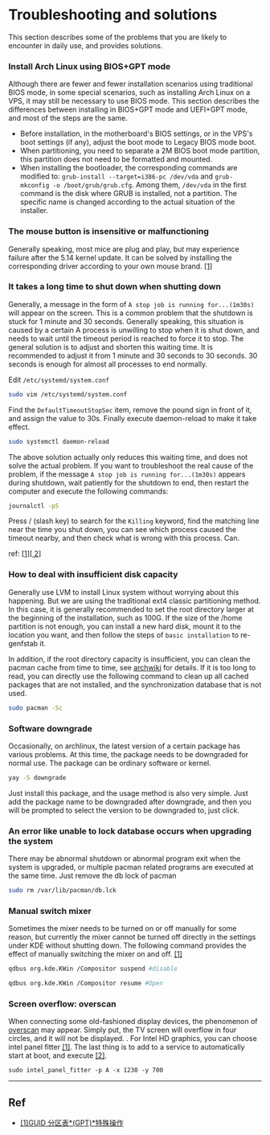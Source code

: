 # Troubleshooting and solutions

This section describes some of the problems that you are likely to encounter in daily use, and provides solutions.

### Install Arch Linux using BIOS+GPT mode

Although there are fewer and fewer installation scenarios using traditional BIOS mode, in some special scenarios, such as installing Arch Linux on a VPS, it may still be necessary to use BIOS mode. This section describes the differences between installing in BIOS+GPT mode and UEFI+GPT mode, and most of the steps are the same.

- Before installation, in the motherboard's BIOS settings, or in the VPS's boot settings (if any), adjust the boot mode to Legacy BIOS mode boot.
- When partitioning, you need to separate a 2M BIOS boot mode partition, this partition does not need to be formatted and mounted.
- When installing the bootloader, the corresponding commands are modified to: `grub-install --target=i386-pc /dev/vda` and `grub-mkconfig -o /boot/grub/grub.cfg`. Among them, `/dev/vda` in the first command is the disk where GRUB is installed, not a partition. The specific name is changed according to the actual situation of the installer.

### The mouse button is insensitive or malfunctioning

Generally speaking, most mice are plug and play, but may experience failure after the 5.14 kernel update. It can be solved by installing the corresponding driver according to your own mouse brand. [[1]](https://openrazer.github.io/#arch)

### It takes a long time to shut down when shutting down

Generally, a message in the form of `A stop job is running for...(1m30s)` will appear on the screen. This is a common problem that the shutdown is stuck for 1 minute and 30 seconds. Generally speaking, this situation is caused by a certain A process is unwilling to stop when it is shut down, and needs to wait until the timeout period is reached to force it to stop. The general solution is to adjust and shorten this waiting time. It is recommended to adjust it from 1 minute and 30 seconds to 30 seconds. 30 seconds is enough for almost all processes to end normally.

Edit `/etc/systemd/system.conf`

```bash
sudo vim /etc/systemd/system.conf
```

Find the `DefaultTimeoutStopSec` item, remove the pound sign in front of it, and assign the value to 30s. Finally execute daemon-reload to make it take effect.

```bash
sudo systemctl daemon-reload
```

The above solution actually only reduces this waiting time, and does not solve the actual problem. If you want to troubleshoot the real cause of the problem, if the message `A stop job is running for...(1m30s)` appears during shutdown, wait patiently for the shutdown to end, then restart the computer and execute the following commands:

```bash
journalctl -p5
```

Press / (slash key) to search for the `Killing` keyword, find the matching line near the time you shut down, you can see which process caused the timeout nearby, and then check what is wrong with this process. Can.

ref: [[1](https://forum.manjaro.org/t/a-stop-job-is-running-for-user-manager-for-uid-1000-during-shutdown/37799)][[ 2](https://unix.stackexchange.com/questions/273876/a-stop-job-is-running-for-session-c2-of-user)]

### How to deal with insufficient disk capacity

Generally use LVM to install Linux system without worrying about this happening. But we are using the traditional ext4 classic partitioning method. In this case, it is generally recommended to set the root directory larger at the beginning of the installation, such as 100G. If the size of the /home partition is not enough, you can install a new hard disk, mount it to the location you want, and then follow the steps of `basic installation` to re-genfstab it.

In addition, if the root directory capacity is insufficient, you can clean the pacman cache from time to time, see [archwiki](https://wiki.archlinux.org/title/Pacman#Cleaning_the_package_cache) for details. If it is too long to read, you can directly use the following command to clean up all cached packages that are not installed, and the synchronization database that is not used.

```bash
sudo pacman -Sc
```

### Software downgrade

Occasionally, on archlinux, the latest version of a certain package has various problems. At this time, the package needs to be downgraded for normal use. The package can be ordinary software or kernel.

```bash
yay -S downgrade
```

Just install this package, and the usage method is also very simple. Just add the package name to be downgraded after downgrade, and then you will be prompted to select the version to be downgraded to, just click.

### An error like unable to lock database occurs when upgrading the system

There may be abnormal shutdown or abnormal program exit when the system is upgraded, or multiple pacman related programs are executed at the same time. Just remove the db lock of pacman

```bash
sudo rm /var/lib/pacman/db.lck
```

### Manual switch mixer

Sometimes the mixer needs to be turned on or off manually for some reason, but currently the mixer cannot be turned off directly in the settings under KDE without shutting down. The following command provides the effect of manually switching the mixer on and off. [[1]](https://unix.stackexchange.com/questions/597736/disabling-kwin-compositor-from-command-line)

```bash
qdbus org.kde.KWin /Compositor suspend #disable

qdbus org.kde.KWin /Compositor resume #Open


```

### Screen overflow: overscan

When connecting some old-fashioned display devices, the phenomenon of [overscan](https://en.wikipedia.org/wiki/Overscan) may appear. Simply put, the TV screen will overflow in four circles, and it will not be displayed. . For Intel HD graphics, you can choose intel panel fitter [[1]](https://askubuntu.com/questions/508358/overscanning-picture-problem-using-hdmi-with-intel-graphics). The last thing is to add to a service to automatically start at boot, and execute [[2]](https://unix.stackexchange.com/questions/397853/how-to-set-a-systemd-unit-to-start-after-loading-the-desktop).

```
sudo intel_panel_fitter -p A -x 1230 -y 700
```

---

## Ref

- [[1]GUID 分区表*(GPT)*特殊操作](<https://wiki.archlinux.org/title/GRUB_(%E7%AE%80%E4%BD%93%E4%B8%AD%E6%96%87)#GUID%E5%88%86%E5%8C%BA%E8%A1%A8_(GPT)_%E7%89%B9%E6%AE%8A%E6%93%8D%E4%BD%9C>)
